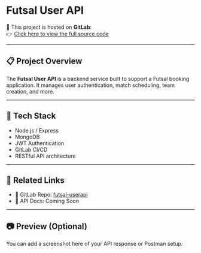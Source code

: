 # Futsal User API

🚀 This project is hosted on **GitLab**:  
👉 [Click here to view the full source code](https://gitlab.com/bhattaraiamrit221/futsal-userapi)

---

## 📋 Project Overview

The **Futsal User API** is a backend service built to support a Futsal booking application. It manages user authentication, match scheduling, team creation, and more.

---

## 🔧 Tech Stack

- Node.js / Express
- MongoDB
- JWT Authentication
- GitLab CI/CD
- RESTful API architecture

---

## 📎 Related Links

- 🔗 GitLab Repo: [futsal-userapi](https://gitlab.com/bhattaraiamrit221/futsal-userapi)
- 📄 API Docs: Coming Soon

---

## 📷 Preview (Optional)

You can add a screenshot here of your API response or Postman setup:


